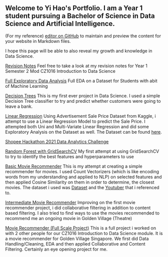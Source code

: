 ## Welcome to Yi Hao's Portfolio. I am a Year 1 student pursuing a Bachelor of Science in Data Science and Artificial Intelligence.

(For my reference) [editor on GitHub](https://github.com/STrikeNone/Data-Science-/edit/gh-pages/index.md) to maintain and preview the content for your website in Markdown files. 

I hope this page will be able to also reveal my growth and knowledge in Data Science.

[Revision Notes](https://github.com/STrikeNone/DSAI/blob/main/CZ1016%20Notes%20Yi%20Hao.pdf) Feel free to take a look at my revision notes for Year 1 Semester 2 Mod CZ1016 Introduction to Data Science

[Full Exploratory Data Analysis](https://github.com/STrikeNone/DSAI/blob/main/EDA_Assignment.ipynb) Full EDA on a Dataset for Students with abit of Machine Learning

[Decision Trees](https://github.com/STrikeNone/Data-Science-/blob/main/Mini%20Project.ipynb) This is my first ever project in Data Science. I used a simple Decision Tree classifier to try and predict whether customers were going to leave a bank. 

[Linear Regression](https://github.com/STrikeNone/DSAI/blob/main/Special%20Challenge%201.ipynb) Using Advertisement Sale Price Dataset from Kaggle, i attempt to use a Linear Regression Model to predict the Sale Price. I attempted both Uni and Multi-Variate Linear Regression and did some Exploratory Analysis on the Dataset as well. The Dataset can be found [here](https://www.kaggle.com/ashydv/advertising-dataset).

[Shopee Hackathon 2021 Data Analytics Challenge](https://github.com/STrikeNone/DSAI/blob/main/Shoppee%20%23%201%20Data%20Analytics.ipynb) 

[Random Forest with GridSearchCV](https://github.com/STrikeNone/DSAI/blob/main/DecisionTree%20Challenge.ipynb) My first attempt at using GridSearchCV to try to identify the best features and hyperparameters to use

[Basic Movie Recommender](https://github.com/STrikeNone/Data-Science-/blob/main/Movie_Recommender.ipynb) This is my attempt at creating a simple recommender for movies. I used Count Vectorizers (which is like encoding words from my understanding and applied to NLP) on selected features and then applied Cosine Similarity on them in order to determine, the closest movies. The dataset i used was [Dataset](https://github.com/STrikeNone/Data-Science-/blob/main/IMDB%20Movies.csv) and the [Youtuber](https://www.youtube.com/watch?v=ueKXSupHz6Q&ab_channel=ComputerScience) that i referenced to.

[Intermediate Movie Recommender](https://github.com/STrikeNone/DSAI/blob/Surprise-Movie/Surprise%20Movie.ipynb) Improving on the first movie recommender project, i did collaborative filtering in addition to content based filtering. I also tried to find ways to use the movies recommended to recommend me an ongoing movie in Golden Village (Theatre)

[Movie Recommender (Full Scale Project)](https://github.com/STrikeNone/DSAI/blob/main/CZ1016_PuahYiHao_TohYongLi_WongYingXuan.ipynb) This is a full project i worked on with 2 other people for our CZ1016 Introduction to Data Science module. It is a movie recommender for Golden Village Singapore. We first did Data Handling/Cleaning, EDA and then applied Collaborative and Content Filtering. Certainly an eye opening project for me.

